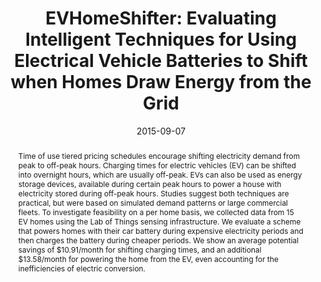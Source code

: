 ---
abstract: |-
  Time of use tiered pricing schedules encourage shifting electricity demand from peak to off-peak hours. Charging times for electric vehicles (EV) can be shifted into overnight hours, which are usually off-peak. EVs can also be used as energy storage devices, available during certain peak hours to power a house with electricity stored during off-peak hours. Studies suggest both techniques are practical, but were based on simulated demand patterns or large commercial fleets. To investigate feasibility on a per home basis, we collected data from 15 EV homes using the Lab of Things sensing infrastructure. We evaluate a scheme that powers homes with their car battery during expensive electricity periods and then charges the battery during cheaper periods. We show an average potential savings of $10.91/month for shifting charging times, and an additional $13.58/month for powering the home from the EV, even accounting for the inefficiencies of electric conversion.
authors:
- A. J. Bernheim Brush
- John Krumm
- gupta
- patel
award: ''
bibtex: |-
  @inproceedings{Brush:2015:EEI:2750858.2804274,
   author = {Brush, A. J. Bernheim and Krumm, John and Gupta, Sidhant and Patel, Shwetak},
   title = {EVHomeShifter: Evaluating Intelligent Techniques for Using Electrical Vehicle Batteries to Shift when Homes Draw Energy from the Grid},
   booktitle = {Proceedings of the 2015 ACM International Joint Conference on Pervasive and Ubiquitous Computing},
   series = {UbiComp '15},
   year = {2015},
   isbn = {978-1-4503-3574-4},
   location = {Osaka, Japan},
   pages = {1077--1088},
   numpages = {12},
   url = {http://doi.acm.org/10.1145/2750858.2804274},
   doi = {10.1145/2750858.2804274},
   acmid = {2804274},
   publisher = {ACM},
   address = {New York, NY, USA},
   keywords = {electric vehicles, home energy use, lab of things, load leveling, residential, sensing, sustainability},
  }
caption: ''
citation: |-
  A. J. Bernheim Brush, John Krumm, Sidhant Gupta, and Shwetak Patel. 2015. EVHomeShifter: evaluating intelligent techniques for using electrical vehicle batteries to shift when homes draw energy from the grid.  In Proceedings of the 2015 ACM International Joint Conference on Pervasive and Ubiquitous Computing (UbiComp '15). ACM, New York, NY, USA,  1077-1088. DOI: http://dx.doi.org/10.1145/2750858.2804274
conference: ACM International Joint Conference on Pervasive and Ubiquitous Computing
  (UbiComp), 2015
date: '2015-09-07'
image: ''
pdf: /pdfs/evhomeshifter.pdf
thumbnail: ''
title: 'EVHomeShifter: Evaluating Intelligent Techniques for Using Electrical Vehicle
  Batteries to Shift when Homes Draw Energy from the Grid'
video: ''
video_embed: ''
---